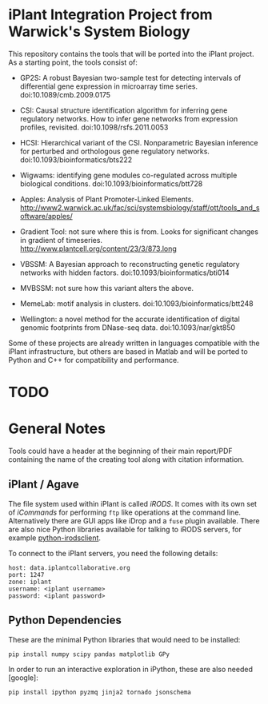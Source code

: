 # iPlant Integration Project from Warwick's System Biology #

This repository contains the tools that will be ported into the iPlant
project.  As a starting point, the tools consist of:

* GP2S: A robust Bayesian two-sample test for detecting intervals of
  differential gene expression in microarray time series.
  doi:10.1089/cmb.2009.0175

* CSI: Causal structure identification algorithm for inferring gene
  regulatory networks.  How to infer gene networks from expression
  profiles, revisited. doi:10.1098/rsfs.2011.0053

* HCSI: Hierarchical variant of the CSI.  Nonparametric Bayesian
  inference for perturbed and orthologous gene regulatory
  networks. doi:10.1093/bioinformatics/bts222

* Wigwams: identifying gene modules co-regulated across multiple
  biological conditions. doi:10.1093/bioinformatics/btt728

* Apples: Analysis of Plant Promoter-Linked Elements.  http://www2.warwick.ac.uk/fac/sci/systemsbiology/staff/ott/tools_and_software/apples/

* Gradient Tool: not sure where this is from.  Looks for significant
changes in gradient of timeseries.  http://www.plantcell.org/content/23/3/873.long


* VBSSM: A Bayesian approach to reconstructing genetic regulatory
  networks with hidden factors.  doi:10.1093/bioinformatics/bti014

* MVBSSM: not sure how this variant alters the above.

* MemeLab: motif analysis in clusters.
  doi:10.1093/bioinformatics/btt248

* Wellington: a novel method for the accurate identification of
  digital genomic footprints from DNase-seq data.
  doi:10.1093/nar/gkt850

Some of these projects are already written in languages compatible
with the iPlant infrastructure, but others are based in Matlab and
will be ported to Python and C++ for compatibility and performance.

# TODO #

# General Notes #

Tools could have a header at the beginning of their main report/PDF
containing the name of the creating tool along with citation
information.

## iPlant / Agave ##

The file system used within iPlant is called *iRODS*.  It comes with
its own set of *iCommands* for performing `ftp` like operations at the
command line.  Alternatively there are GUI apps like iDrop and a
`fuse` plugin available.  There are also nice Python libraries
available for talking to iRODS servers, for example [python-irodsclient].

To connect to the iPlant servers, you need the following details:

    host: data.iplantcollaborative.org
    port: 1247
    zone: iplant
    username: <iplant username>
    password: <iplant password>

## Python Dependencies ##

These are the minimal Python libraries that would need to be installed:

    pip install numpy scipy pandas matplotlib GPy

In order to run an interactive exploration in iPython, these are also
needed [google]:

    pip install ipython pyzmq jinja2 tornado jsonschema

[python-irodsclient]: https://github.com/iPlantCollaborativeOpenSource/python-irodsclient
